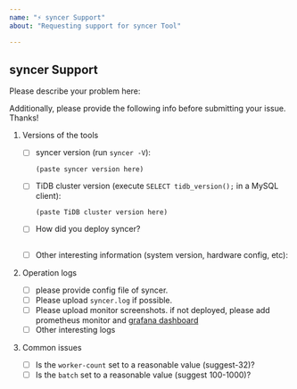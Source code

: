 ```yaml
---
name: "⚡️ syncer Support"
about: "Requesting support for syncer Tool"

---
```


## syncer Support

Please describe your problem here:

>
>
>

Additionally, please provide the following info before submitting your issue. Thanks!

1. Versions of the tools

    - [ ] syncer version (run `syncer -V`):

        ```
        (paste syncer version here)
        ```

    - [ ] TiDB cluster version (execute `SELECT tidb_version();` in a MySQL client):

        ```
        (paste TiDB cluster version here)
        ```

    - [ ] How did you deploy syncer?

        ```
        ```

    - [ ] Other interesting information (system version, hardware config, etc):

        >
        >
        >

2. Operation logs
    - [ ] please provide config file of syncer.
    - [ ] Please upload `syncer.log` if possible.
    - [ ] Please upload monitor screenshots. if not deployed, please add prometheus monitor and [grafana dashboard](https://github.com/pingcap/tidb-ansible/blob/master/scripts/syncer.json)
    - [ ] Other interesting logs

3. Common issues
    - [ ] Is the `worker-count` set to a reasonable value (suggest-32)?
    - [ ] Is the `batch` set to a reasonable value (suggest 100-1000)?
